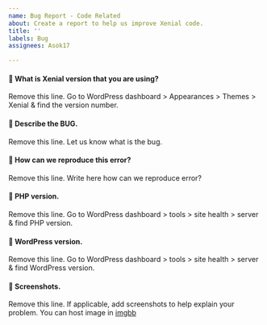 ```yaml
---
name: Bug Report - Code Related
about: Create a report to help us improve Xenial code.
title: ''
labels: Bug
assignees: Asok17

---
```


#### 📌 What is Xenial version that you are using?

Remove this line. Go to WordPress dashboard > Appearances > Themes > Xenial & find the version number.

#### 📌 Describe the BUG.

Remove this line. Let us know what is the bug.

#### 📌 How can we reproduce this error?

Remove this line. Write here how can we reproduce error?

#### 📌 PHP version.

Remove this line. Go to WordPress dashboard > tools > site health > server & find PHP version.

#### 📌 WordPress version.

Remove this line. Go to WordPress dashboard > tools > site health > server & find WordPress version.

#### 📌 Screenshots.

Remove this line. If applicable, add screenshots to help explain your problem. You can host image in [imgbb](https://imgbb.com/)
